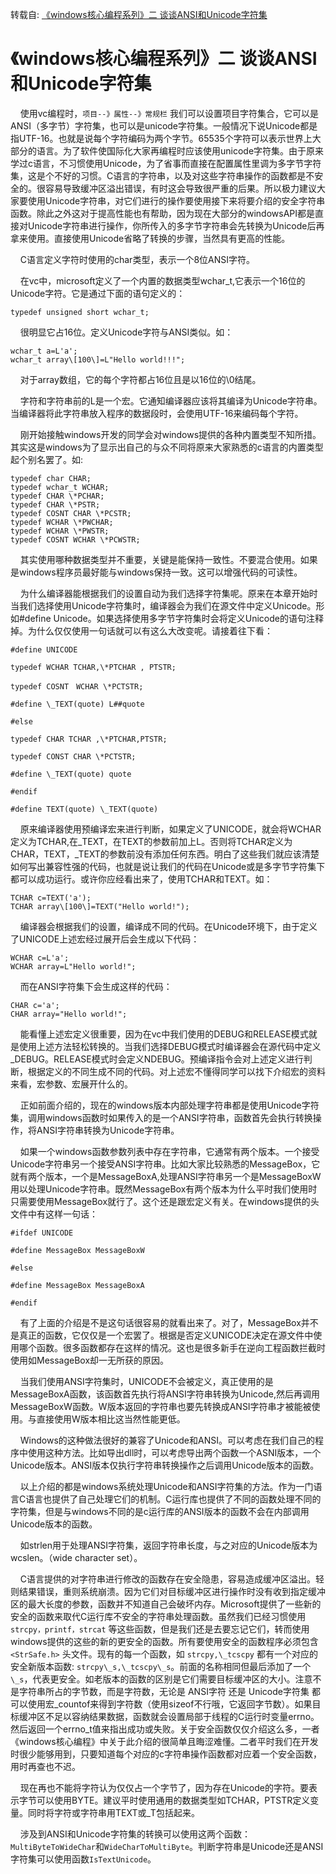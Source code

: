转载自: [《windows核心编程系列》二 谈谈ANSI和Unicode字符集](https://www.cnblogs.com/weekbo/p/9054482.html)

# 《windows核心编程系列》二 谈谈ANSI和Unicode字符集

&nbsp;&nbsp;&nbsp;&nbsp;使用vc编程时，`项目--》属性--》常规栏` 我们可以设置项目字符集合，它可以是ANSI（多字节）字符集，也可以是unicode字符集。一般情况下说Unicode都是指UTF-16。也就是说每个字符编码为两个字节。65535个字符可以表示世界上大部分的语言。为了软件使国际化大家再编程时应该使用unicode字符集。由于原来学过c语言，不习惯使用Unicode，为了省事而直接在配置属性里调为多字节字符集，这是个不好的习惯。C语言的字符串，以及对这些字符串操作的函数都是不安全的。很容易导致缓冲区溢出错误，有时这会导致很严重的后果。所以极力建议大家要使用Unicode字符串，对它们进行的操作要使用接下来将要介绍的安全字符串函数。除此之外这对于提高性能也有帮助，因为现在大部分的windowsAPI都是直接对Unicode字符串进行操作，你所传入的多字节字符串会先转换为Unicode后再拿来使用。直接使用Unicode省略了转换的步骤，当然具有更高的性能。

&nbsp;&nbsp;&nbsp;&nbsp;C语言定义字符时使用的char类型，表示一个8位ANSI字符。

&nbsp;&nbsp;&nbsp;&nbsp;在vc中，microsoft定义了一个内置的数据类型wchar_t,它表示一个16位的Unicode字符。它是通过下面的语句定义的：
```
typedef unsigned short wchar_t;
```

&nbsp;&nbsp;&nbsp;&nbsp;很明显它占16位。定义Unicode字符与ANSI类似。如：
```
wchar_t a=L'a';
wchar_t array\[100\]=L"Hello world!!!";
```

&nbsp;&nbsp;&nbsp;&nbsp;对于array数组，它的每个字符都占16位且是以16位的\\0结尾。

&nbsp;&nbsp;&nbsp;&nbsp;字符和字符串前的L是一个宏。它通知编译器应该将其编译为Unicode字符串。当编译器将此字符串放入程序的数据段时，会使用UTF-16来编码每个字符。

&nbsp;&nbsp;&nbsp;&nbsp;刚开始接触windows开发的同学会对windows提供的各种内置类型不知所措。其实这是windows为了显示出自己的与众不同将原来大家熟悉的c语言的内置类型起个别名罢了。如:
```
typedef char CHAR;
typedef wchar_t WCHAR;
typedef CHAR \*PCHAR;
typedef CHAR \*PSTR;
typedef COSNT CHAR \*PCSTR;
typedef WCHAR \*PWCHAR;
typedef WCHAR \*PWSTR;
typedef COSNT WCHAR \*PCWSTR;
```

&nbsp;&nbsp;&nbsp;&nbsp;其实使用哪种数据类型并不重要，关键是能保持一致性。不要混合使用。如果是windows程序员最好能与windows保持一致。这可以增强代码的可读性。

&nbsp;&nbsp;&nbsp;&nbsp;为什么编译器能根据我们的设置自动为我们选择字符集呢。原来在本章开始时当我们选择使用Unicode字符集时，编译器会为我们在源文件中定义Unicode。形如#define Unicode。如果选择使用多字节字符集时会将定义Unicode的语句注释掉。为什么仅仅使用一句话就可以有这么大改变呢。请接着往下看：
```
#define UNICODE

typedef WCHAR TCHAR,\*PTCHAR , PTSTR;

typedef COSNT　WCHAR \*PCTSTR;

#define \_TEXT(quote) L##quote

#else

typedef CHAR TCHAR ,\*PTCHAR,PTSTR;

typedef CONST CHAR \*PCTSTR;

#define \_TEXT(quote) quote

#endif

#define TEXT(quote) \_TEXT(quote)
```

&nbsp;&nbsp;&nbsp;&nbsp;原来编译器使用预编译宏来进行判断，如果定义了UNICODE，就会将WCHAR定义为TCHAR,在\_TEXT，在TEXT的参数前加上L。否则将TCHAR定义为CHAR，TEXT，\_TEXT的参数前没有添加任何东西。明白了这些我们就应该清楚如何写出兼容性强的代码，也就是说让我们的代码在Unicode或是多字节字符集下都可以成功运行。或许你应经看出来了，使用TCHAR和TEXT。如：
```
TCHAR c=TEXT('a');
TCHAR array\[100\]=TEXT("Hello world!");
```

&nbsp;&nbsp;&nbsp;&nbsp;编译器会根据我们的设置，编译成不同的代码。在Unicode环境下，由于定义了UNICODE上述宏经过展开后会生成以下代码：
```
WCHAR c=L'a';
WCHAR array=L"Hello world!";
```

&nbsp;&nbsp;&nbsp;&nbsp;而在ANSI字符集下会生成这样的代码：
```
CHAR c='a';
CHAR array="Hello world!";
```

&nbsp;&nbsp;&nbsp;&nbsp;能看懂上述宏定义很重要，因为在vc中我们使用的DEBUG和RELEASE模式就是使用上述方法轻松转换的。当我们选择DEBUG模式时编译器会在源代码中定义\_DEBUG。RELEASE模式时会定义NDEBUG。预编译指令会对上述定义进行判断，根据定义的不同生成不同的代码。对上述宏不懂得同学可以找下介绍宏的资料来看，宏参数、宏展开什么的。

&nbsp;&nbsp;&nbsp;&nbsp;正如前面介绍的，现在的windows版本内部处理字符串都是使用Unicode字符集，调用windows函数时如果传入的是一个ANSI字符串，函数首先会执行转换操作，将ANSI字符串转换为Unicode字符串。

&nbsp;&nbsp;&nbsp;&nbsp;如果一个windows函数参数列表中存在字符串，它通常有两个版本。一个接受Unicode字符串另一个接受ANSI字符串。比如大家比较熟悉的MessageBox，它就有两个版本，一个是MessageBoxA,处理ANSI字符串另一个是MessageBoxW用以处理Unicode字符串。既然MessageBox有两个版本为什么平时我们使用时只需要使用MessageBox就行了。这个还是跟宏定义有关。在windows提供的头文件中有这样一句话：
```
#ifdef UNICODE

#define MessageBox MessageBoxW

#else

#define MessageBox MessageBoxA

#endif
```

&nbsp;&nbsp;&nbsp;&nbsp;有了上面的介绍是不是这句话很容易的就看出来了。对了，MessageBox并不是真正的函数，它仅仅是一个宏罢了。根据是否定义UNICODE决定在源文件中使用哪个函数。很多函数都存在这样的情况。这也是很多新手在逆向工程函数拦截时使用如MessageBox却一无所获的原因。

&nbsp;&nbsp;&nbsp;&nbsp;当我们使用ANSI字符集时，UNICODE不会被定义，真正使用的是MessageBoxA函数，该函数首先执行将ANSI字符串转换为Unicode,然后再调用MessageBoxW函数。W版本返回的字符串也要先转换成ANSI字符串才被能被使用。与直接使用W版本相比这当然性能更低。

&nbsp;&nbsp;&nbsp;&nbsp;Windows的这种做法很好的兼容了Unicode和ANSI。可以考虑在我们自己的程序中使用这种方法。比如导出dll时，可以考虑导出两个函数一个ASNI版本，一个Unicode版本。ANSI版本仅执行字符串转换操作之后调用Unicode版本的函数。

&nbsp;&nbsp;&nbsp;&nbsp;以上介绍的都是windows系统处理Unicode和ANSI字符集的方法。作为一门语言C语言也提供了自己处理它们的机制。C运行库也提供了不同的函数处理不同的字符集，但是与windows不同的是c运行库的ANSI版本的函数不会在内部调用Unicode版本的函数。

&nbsp;&nbsp;&nbsp;&nbsp;如strlen用于处理ANSI字符集，返回字符串长度，与之对应的Unicode版本为wcslen。（wide character set）。

&nbsp;&nbsp;&nbsp;&nbsp;C语言提供的对字符串进行修改的函数存在安全隐患，容易造成缓冲区溢出。轻则结果错误，重则系统崩溃。因为它们对目标缓冲区进行操作时没有收到指定缓冲区的最大长度的参数，函数并不知道自己会破坏内存。Microsoft提供了一些新的安全的函数来取代C运行库不安全的字符串处理函数。虽然我们已经习惯使用 `strcpy，printf，strcat` 等这些函数，但是我们还是去要忘记它们，转而使用windows提供的这些的新的更安全的函数。所有要使用安全的函数程序必须包含 `<StrSafe.h>` 头文件。现有的每一个函数，如 `strcpy,\_tcscpy` 都有一个对应的安全新版本函数: `strcpy\_s,\_tcscpy\_s`。前面的名称相同但最后添加了一个 `\_s`，代表更安全。如老版本的函数的区别是它们需要目标缓冲区的大小。注意不是字符串所占的字节数，而是字符数，无论是 ANSI字符 还是 Unicode字符集 都可以使用宏\_countof来得到字符数（使用sizeof不行哦，它返回字节数）。如果目标缓冲区不足以容纳结果数据，函数就会设置局部于线程的C运行时变量errno。然后返回一个errno\_t值来指出成功或失败。关于安全函数仅仅介绍这么多，一者《windows核心编程》中关于此介绍的很简单且晦涩难懂。二者平时我们在开发时很少能够用到，只要知道每个对应的c字符串操作函数都对应着一个安全函数，用时再查也不迟。

&nbsp;&nbsp;&nbsp;&nbsp;现在再也不能将字符认为仅仅占一个字节了，因为存在Unicode的字符。要表示字节可以使用BYTE。建议平时使用通用的数据类型如TCHAR，PTSTR定义变量。同时将字符或字符串用TEXT或\_T包括起来。

&nbsp;&nbsp;&nbsp;&nbsp;涉及到ANSI和Unicode字符集的转换可以使用这两个函数：`MultiByteToWideChar`和`WideCharToMultiByte`。判断字符串是Unicode还是ANSI字符集可以使用函数`IsTextUnicode`。
